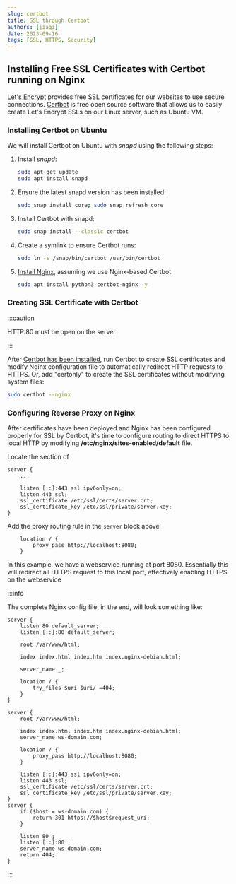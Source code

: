 ```yaml
---
slug: certbot
title: SSL through Certbot
authors: [jiaqi]
date: 2023-09-16
tags: [SSL, HTTPS, Security]
---
```


Installing Free SSL Certificates with Certbot running on Nginx
--------------------------------------------------------------

[Let's Encrypt](https://qubitpi.github.io/letsencrypt-website/) provides free SSL certificates for our websites to use 
secure connections. [Certbot](https://certbot.eff.org/) is free open source software that allows us to easily create 
Let's Encrypt SSLs on our Linux server, such as Ubuntu VM.

### Installing Certbot on Ubuntu

We will install Certbot on Ubuntu with _snapd_ using the following steps:

1. Install _snapd_:

   ```bash
   sudo apt-get update
   sudo apt install snapd
   ```

2. Ensure the latest snapd version has been installed:

   ```bash
   sudo snap install core; sudo snap refresh core
   ```

3. Install Certbot with snapd:

   ```bash
   sudo snap install --classic certbot
   ```

4. Create a symlink to ensure Certbot runs:

   ```bash
   sudo ln -s /snap/bin/certbot /usr/bin/certbot
   ```

5. [Install Nginx](https://stackoverflow.com/a/64571090/14312712), assuming we use Nginx-based Certbot

   ```bash
   sudo apt install python3-certbot-nginx -y
   ```

### Creating SSL Certificate with Certbot

:::caution

HTTP:80 must be open on the server

:::

After [Certbot has been installed](#install-certbot), run Certbot to create SSL certificates and  modify Nginx
configuration file to automatically redirect HTTP requests to HTTPS. Or, add "certonly" to create the SSL certificates
without modifying system files:

```bash
sudo certbot --nginx
```

### Configuring Reverse Proxy on Nginx

After certificates have been deployed and Nginx has been configured properly for SSL by Certbot, it's time to configure
routing to direct HTTPS to local HTTP by modifying **/etc/nginx/sites-enabled/default** file.

Locate the section of

```text
server {
    ...

    listen [::]:443 ssl ipv6only=on;
    listen 443 ssl;
    ssl_certificate /etc/ssl/certs/server.crt;
    ssl_certificate_key /etc/ssl/private/server.key;
}
```

Add the proxy routing rule in the `server` block above

```text
    location / {
        proxy_pass http://localhost:8080;
    }
```

In this example, we have a webservice running at port 8080. Essentially this will redirect all HTTPS request to this
local port, effectively enabling HTTPS on the webservice

:::info

The complete Nginx config file, in the end, will look something like:

```text
server {
    listen 80 default_server;
    listen [::]:80 default_server;

    root /var/www/html;

    index index.html index.htm index.nginx-debian.html;

    server_name _;

    location / {
        try_files $uri $uri/ =404;
    }
}

server {
    root /var/www/html;

    index index.html index.htm index.nginx-debian.html;
    server_name ws-domain.com;

    location / {
        proxy_pass http://localhost:8080;
    }

    listen [::]:443 ssl ipv6only=on;
    listen 443 ssl;
    ssl_certificate /etc/ssl/certs/server.crt;
    ssl_certificate_key /etc/ssl/private/server.key;
}
server {
    if ($host = ws-domain.com) {
        return 301 https://$host$request_uri;
    }

    listen 80 ;
    listen [::]:80 ;
    server_name ws-domain.com;
    return 404;
}
```

:::
